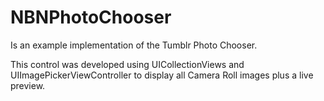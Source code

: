 NBNPhotoChooser
===============

Is an example implementation of the Tumblr Photo Chooser. 

This control was developed using UICollectionViews and UIImagePickerViewController to display all Camera Roll images plus a live preview.
